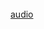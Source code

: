 <br>
<script>
  $(function(){
      $(".element15").typed({
        strings: ["The following file was found on one of the phones of a terrorist associated with INGSOC. We believe this contains information pertaining to their next attack decode this and help thwart their efforts."],
        typeSpeed: 40
      });
  });
</script>
<div class="element15"></div>
<a href="ksfk/2.wav">audio</a>